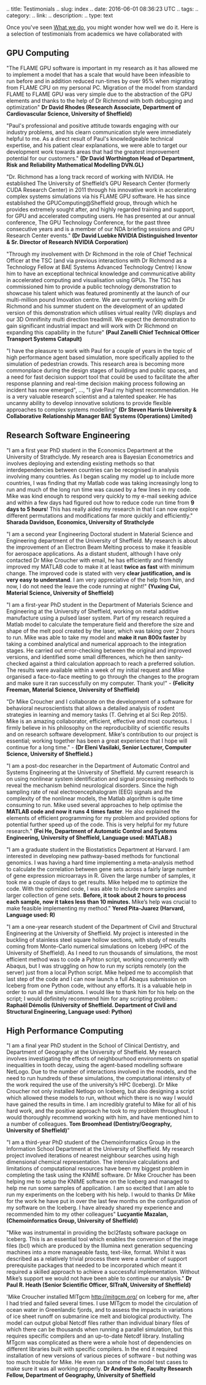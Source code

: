 .. title: Testimonials
.. slug: index
.. date: 2016-06-01 08:36:23 UTC
.. tags:
.. category:
.. link:
.. description:
.. type: text

Once you've seen [What we do](http://rse.shef.ac.uk/activities/), you might wonder how well we do it. Here is a selection of testimonials from academics we have collaborated with

GPU Computing
-------------
"The FLAME GPU software is important in my research as it has allowed me to implement a model that has a scale that would have been infeasible to run before and in addition reduced run-times by over 95% when migrating from FLAME CPU on my personal PC. Migration of the model from standard FLAME to FLAME GPU was very simple due to the abstraction of the GPU elements and thanks to the help of Dr Richmond with both debugging and optimization" **Dr David Rhodes (Research Associate, Department of Cardiovascular Science, University of Sheffield)**

"Paul's professional and positive attitude towards engaging with our industry problems, and his clearn communication style were immediately helpful to me. As a direct result of Paul's knowledgeable technical expertise, and his patient clear explanations, we were able to target our development work towards areas that had the greatest improvement potential for our customers." **(Dr David Worthington Head of Department, Risk and Reliability Mathematical Modelling DVN.GL)**

"Dr. Richmond has a long track record of working with NVIDIA. He established The University of Sheffield’s GPU Research Center (formerly CUDA Research Center) in 2011 through his innovative work in accelerating complex systems simulations via his FLAME GPU software. He has since established the GPUComputing@Sheffield group, through which he provides extremely sought after, and highly regarded training and support, for GPU and accelerated computing users. He has presented at our annual conference, The GPU Technology Conference, for the past three consecutive years and is a member of our NDA briefing sessions and GPU Research Center events." **(Dr David Luebke NVIDIA Distinguished Inventor & Sr. Director of Research NVIDIA Corporation)**

"Through my involvement with Dr Richmond in the role of Chief Technical Officer at the TSC (and via previous interactions with Dr Richmond as a Technology Fellow at BAE Systems Advanced Technology Centre) I know him to have an exceptional technical knowledge and communicative ability in accelerated computing and visualisation using GPUs. The TSC has commissioned him to provide a public technology demonstration to showcase his talent which was featured prominently at the launch of our multi-million pound Imovation centre. We are currently working with Dr Richmond and his summer student on the development of an updated version of this demonstration which utilises virtual reality (VR) displays and our 3D Omnifinity multi direction treadmill. We expect the demonstration to gain significant industrial impact and will work with Dr Richmond on expanding this capability in the future" **(Paul Zanelli Chief Technical Officer Transport Systems Catapult)**

"I have the pleasure to work with Paul for a couple of years in the topic of high performance agent based simulation, more specifically applied to the simulation of pedestrian crowds. This research area is becoming more commonplace during the design stages of buildings and public spaces, and a need for fast decision support tool that could be used to facilitate the after response planning and real-time decision making process following an incident has now emerged", ..., "I give Paul my highest recommendation. He is a very valuable research scientist and a talented speaker. He has uncanny ability to develop innovative solutions to provide flexible approaches to complex systems modelling" **(Dr Steven Harris University & Collaborative Relationship Manager BAE Systems (Operations) Limited)**

Research Software Engineering
-----------------------------
"I am a first year PhD student in the Economics Department at the University of Strathclyde.  My research area is Bayesian Econometrics and involves deploying and extending existing methods so that interdependencies between countries can be recognised in analysis involving many countries.  As I began scaling my model up to include more countries, I was finding that my Matlab code was taking increasingly long to run and much of the long run time was caused by a few lines in my code.  Mike was kind enough to respond very quickly to my e-mail seeking advice and within a few days had figured out how to reduce code run time from **9 days to 5 hours**!  This has really aided my research in that I can now explore different permutations and modifications far more quickly and efficiently." **Sharada Davidson, Economics, University of Strathclyde**

"I am a second year Engineering Doctoral student in Material Science and Engineering department of the University of Sheffield. My research is about the improvement of an Electron Beam Melting process to make it feasible for aerospace applications. As a distant student, although I have only contacted Dr Mike Croucher with email, he has efficiently and friendly improved my MATLAB code to make it at least **twice as fast** with minimum change. The improved code is stated with very **clear justification, and is very easy to understand**. I am very appreciative of the help from him, and now, I do not need the leave the code running at night!"  **(Yuxing Cui, Material Science, University of Sheffield)**

"I am a first-year PhD student in the Department of Materials Science and Engineering at the University of Sheffield, working on metal additive manufacture using a pulsed laser system.  Part of my research required a Matlab model to calculate the temperature field and therefore the size and shape of the melt pool created by the laser, which was taking over 2 hours to run.  Mike was able to take my model and **make it run 800x faster** by taking a combined analytical and numerical approach to the integration stages.  He carried out error-checking between the original and improved versions, and identified some small differences, which he then sanity-checked against a third calculation approach to reach a preferred solution.  The results were available within a week of my initial request and Mike organised a face-to-face meeting to go through the changes to the program and make sure it ran successfully on my computer.  Thank you!" - **(Felicity Freeman, Material Science, University of Sheffield)**

"Dr Mike Croucher and I collaborate on the development of a software for behavioral neuroscientists that allows a detailed analysis of rodent strategies in learning and memory tasks (T. Gehring et al Sci Rep 2015). Mike is an amazing collaborator, efficient, effective and most courteous. I firmly believe in his philosophy on the reproducibility of scientific results and on research software development. Mike's contribution to our project is essential; working together has been a great experience that I hope will continue for a long time." - **(Dr Eleni Vasilaki, Senior Lecturer, Computer Science, University of Sheffield.)**

"I am a post-doc researcher in the Department of Automatic Control and Systems Engineering at the University of Sheffield. My current research is on using nonlinear system identification and signal processing methods to reveal the mechanism behind neurological disorders. Since the high sampling rate of real electroencephalogram (EEG) signals and the complexity of the nonlinear models, the Matlab algorithm is quite time consuming to run. Mike used several approaches to help optimise the **MATLAB code and now it runs 4 times faster**. He also explained the elements of efficient programming for my problem and provided options for potential further speed up of the code. This is very helpful for my future research." **(Fei He, Department of Automatic Control and Systems Engineering, University of Sheffield, Language used: MATLAB.)**

"I am a graduate student in the Biostatistics Department at Harvard. I am interested in developing new pathway-based methods for functional genomics. I was having a hard time implementing a meta-analysis method to calculate the correlation between gene sets across a fairly large number of gene expression microarrays in R. Given the large number of samples, it took me a couple of days to get results. Mike helped me to optimize the code. With the optimized code, I was able to include more samples and larger collection of gene sets. **Before, it took about 2 hours to process each sample, now it takes less than 10 minutes.** Mike’s help was crucial to make feasible implementing my method." **Yered Pita-Juarez (Harvard, Language used: R)**

"I am a one-year research student of the Department of Civil and Structural Engineering at the University of Sheffield. My project is interested in the buckling of stainless steel square hollow sections, with study of results coming from Monte-Carlo numerical simulations on Iceberg (HPC of the University of Sheffield). As I need to run thousands of simulations, the most efficient method was to code a Pyhton script, working concurrently with Abaqus, but I was struggling on how to run my scripts remotely (on the server) just from a local Python script. Mike helped me to accomplish that last step of the code and I can now launch a full Abaqus submission on Iceberg from one Python code, without any efforts. It is a valuable help in order to run all the simulations. I would like to thank him for his help on the script; I would definitely recommend him for any scripting problem.: **Raphaël Démolis (University of Sheffield. Department of Civil and Structural Engineering, Language used: Python)**

High Performance Computing
--------------------------
"I am a final year PhD student in the School of Clinical Dentistry, and Department of Geography at the University of Sheffield. My research involves investigating the effects of neighbourhood environments on spatial inequalities in tooth decay, using the agent-based modelling software NetLogo. Due to the number of interactions involved in the models, and the need to run hundreds of these simulations, the computational intensity of the work required the use of the university’s HPC (Iceberg). Dr Mike Croucher not only installed Netlogo on Iceberg, but also designing a script which allowed these models to run, without which there is no way I would have gained the results in time. I am incredibly grateful to Mike for all of his hard work, and the positive approach he took to my problem throughout. I would thoroughly recommend working with him, and have mentioned him to a number of colleagues. **Tom Broomhead (Dentistry/Geography, University of Sheffield)**"

"I am a third-year PhD student of the Chemoinformatics Group in the Information School Department at the University of Sheffield. My research project involved iterations of nearest neighbour searches using high dimensional chemical representation. The intensive calculations and limitations of computational resources have been my biggest problem in completing the task using the KNIME software. Dr Mike Croucher has been helping me to setup the KNIME software on the Iceberg and managed to help me run some samples of application. I am so excited that I am able to run my experiments on the Iceberg with his help. I would to thanks Dr Mike for the work he have put in over the last few months on the configuration of my software on the Iceberg. I have already shared my experience and recommended him to my other colleagues" **Lucyantie Mazalan, (Chemoinformatics Group, University of Sheffield)**

"Mike was instrumental in providing the bcl2fastq software package on Iceberg. This is an essential tool which enables the conversion of the image files (bcl) which are produced by the Illumina next generation sequencing machines into a more manageable fastq, text-like, format. Whilst it was described as a relatively trivial process there were a number of support prerequisite packages that needed to be incorporated which meant it required a skilled approach to achieve a successful implementation. Without Mike’s support we would not have been able to continue our analysis." **Dr Paul R. Heath (Senior Scientific Officer, SITraN, University of Sheffield)**

'Mike Croucher installed MITgcm http://mitgcm.org/ on Iceberg for me, after I had tried and failed several times. I use MITgcm to model the circulation of ocean water in Greenlandic fjords, and to assess the impacts in variations of ice sheet runoff on submarine ice melt and biological productivity. The model can output global Netcdf files rather than individual binary files of which there can be thousands when running a parallel simulation, but this requires specific compilers and an up-to-date Netcdf library. Installing MTgcm was complicated as there were a whole host of dependencies on different libraries built with specific compilers. In the end it required installation of new versions of various pieces of software - but nothing was too much trouble for Mike. He even ran some of the model test cases to make sure it was all working properly.  **Dr Andrew Sole, Faculty Research Fellow, Department of Geography, University of Sheffield**
